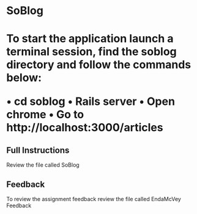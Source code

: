 <h1>SoBlog<h1>

To start the application launch a terminal session, find the soblog directory and follow the commands below:

•	cd soblog 
•	Rails server
•	Open chrome 
•	Go to  http://localhost:3000/articles 

<h2>Full Instructions </h2>
Review the file called SoBlog

<h2>Feedback </h2>
To review the assignment feedback review the file called EndaMcVey Feedback
